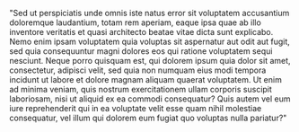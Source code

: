 "Sed ut perspiciatis unde omnis iste natus error sit voluptatem accusantium doloremque laudantium, totam rem aperiam, eaque ipsa quae 
ab illo inventore veritatis et quasi architecto beatae vitae dicta sunt explicabo. Nemo enim ipsam voluptatem quia voluptas sit 
aspernatur aut odit aut fugit, sed quia consequuntur magni dolores eos qui ratione voluptatem sequi nesciunt. Neque porro quisquam est, 
qui dolorem ipsum quia dolor sit amet, consectetur, adipisci velit, sed quia non numquam eius modi tempora incidunt ut labore et dolore 
magnam aliquam quaerat voluptatem. Ut enim ad minima veniam, quis nostrum exercitationem ullam corporis suscipit laboriosam, nisi ut 
aliquid ex ea commodi consequatur? Quis autem vel eum iure reprehenderit qui in ea voluptate velit esse quam nihil molestiae 
consequatur, vel illum qui dolorem eum fugiat quo voluptas nulla pariatur?"
